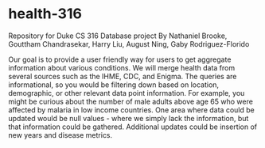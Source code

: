 # health-316
Repository for Duke CS 316 Database project
By Nathaniel Brooke, Gouttham Chandrasekar, Harry Liu, August Ning, Gaby Rodriguez-Florido

Our goal is to provide a user friendly way for users to get aggregate information about various conditions. We will merge health data from several sources such as the IHME, CDC, and Enigma. The queries are informational, so you would be filtering down based on location, demographic, or other relevant data point information. For example, you might be curious about the number of male adults above age 65 who were affected by malaria in low income countries. One area where data could be updated would be null values - where we simply lack the information, but that information could be gathered. Additional updates could be insertion of new years and disease metrics.